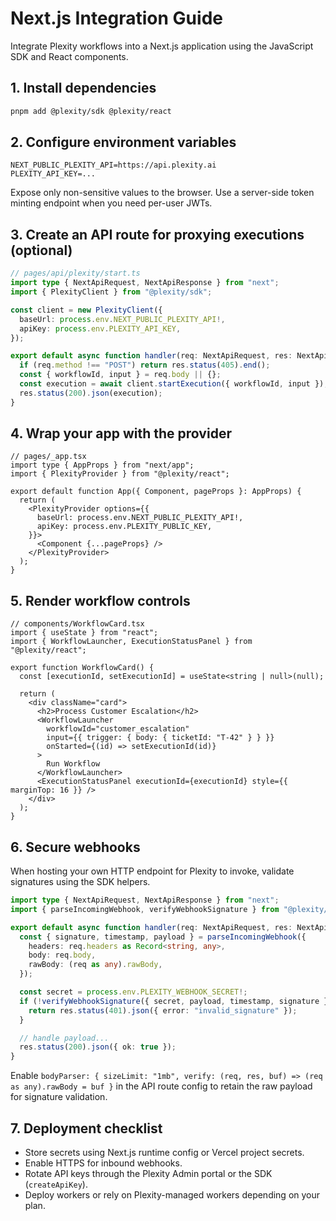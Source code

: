# Next.js Integration Guide

Integrate Plexity workflows into a Next.js application using the JavaScript SDK and React components.

## 1. Install dependencies

```bash
pnpm add @plexity/sdk @plexity/react
```

## 2. Configure environment variables

```
NEXT_PUBLIC_PLEXITY_API=https://api.plexity.ai
PLEXITY_API_KEY=...
```

Expose only non-sensitive values to the browser. Use a server-side token minting endpoint when you need per-user JWTs.

## 3. Create an API route for proxying executions (optional)

```ts
// pages/api/plexity/start.ts
import type { NextApiRequest, NextApiResponse } from "next";
import { PlexityClient } from "@plexity/sdk";

const client = new PlexityClient({
  baseUrl: process.env.NEXT_PUBLIC_PLEXITY_API!,
  apiKey: process.env.PLEXITY_API_KEY,
});

export default async function handler(req: NextApiRequest, res: NextApiResponse) {
  if (req.method !== "POST") return res.status(405).end();
  const { workflowId, input } = req.body || {};
  const execution = await client.startExecution({ workflowId, input });
  res.status(200).json(execution);
}
```

## 4. Wrap your app with the provider

```tsx
// pages/_app.tsx
import type { AppProps } from "next/app";
import { PlexityProvider } from "@plexity/react";

export default function App({ Component, pageProps }: AppProps) {
  return (
    <PlexityProvider options={{
      baseUrl: process.env.NEXT_PUBLIC_PLEXITY_API!,
      apiKey: process.env.PLEXITY_PUBLIC_KEY,
    }}>
      <Component {...pageProps} />
    </PlexityProvider>
  );
}
```

## 5. Render workflow controls

```tsx
// components/WorkflowCard.tsx
import { useState } from "react";
import { WorkflowLauncher, ExecutionStatusPanel } from "@plexity/react";

export function WorkflowCard() {
  const [executionId, setExecutionId] = useState<string | null>(null);

  return (
    <div className="card">
      <h2>Process Customer Escalation</h2>
      <WorkflowLauncher
        workflowId="customer_escalation"
        input={{ trigger: { body: { ticketId: "T-42" } } }}
        onStarted={(id) => setExecutionId(id)}
      >
        Run Workflow
      </WorkflowLauncher>
      <ExecutionStatusPanel executionId={executionId} style={{ marginTop: 16 }} />
    </div>
  );
}
```

## 6. Secure webhooks

When hosting your own HTTP endpoint for Plexity to invoke, validate signatures using the SDK helpers.

```ts
import type { NextApiRequest, NextApiResponse } from "next";
import { parseIncomingWebhook, verifyWebhookSignature } from "@plexity/sdk";

export default async function handler(req: NextApiRequest, res: NextApiResponse) {
  const { signature, timestamp, payload } = parseIncomingWebhook({
    headers: req.headers as Record<string, any>,
    body: req.body,
    rawBody: (req as any).rawBody,
  });

  const secret = process.env.PLEXITY_WEBHOOK_SECRET!;
  if (!verifyWebhookSignature({ secret, payload, timestamp, signature })) {
    return res.status(401).json({ error: "invalid_signature" });
  }

  // handle payload...
  res.status(200).json({ ok: true });
}
```

Enable `bodyParser: { sizeLimit: "1mb", verify: (req, res, buf) => (req as any).rawBody = buf }` in the API route config to retain the raw payload for signature validation.

## 7. Deployment checklist

- Store secrets using Next.js runtime config or Vercel project secrets.
- Enable HTTPS for inbound webhooks.
- Rotate API keys through the Plexity Admin portal or the SDK (`createApiKey`).
- Deploy workers or rely on Plexity-managed workers depending on your plan.
